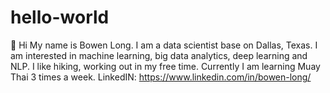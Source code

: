 # hello-world
👋 Hi My name is Bowen Long. I am a data scientist base on Dallas, Texas. I am interested in machine learning, big data analytics, deep learning and NLP. I like hiking, working out in my free time. Currently I am learning Muay Thai 3 times a week. LinkedIN: https://www.linkedin.com/in/bowen-long/

